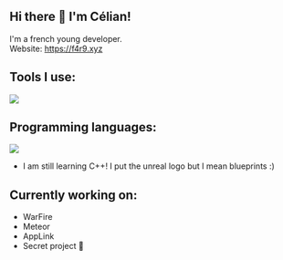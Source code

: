 ## Hi there 👋 I'm Célian!

I'm a french young developer.
<br>
Website: https://f4r9.xyz

## Tools I use:
![](https://skillicons.dev/icons?i=unreal,visualstudio,vscode,postman,powershell)

## Programming languages:
![](https://skillicons.dev/icons?i=unreal,cs,cpp,python,dotnet,css,html)

* I am still learning C++! I put the unreal logo but I mean blueprints :)

## Currently working on:
- WarFire
- Meteor
- AppLink
- Secret project 🤫

<!--
**SelyanSel/SelyanSel** is a ✨ _special_ ✨ repository because its `README.md` (this file) appears on your GitHub profile.

Here are some ideas to get you started:

- 🔭 I’m currently working on ...
- 🌱 I’m currently learning ...
- 👯 I’m looking to collaborate on ...
- 🤔 I’m looking for help with ...
- 💬 Ask me about ...
- 📫 How to reach me: ...
- 😄 Pronouns: ...
- ⚡ Fun fact: ...
-->
